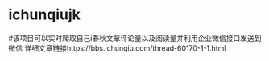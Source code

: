 # ichunqiujk
#该项目可以实时爬取自己i春秋文章评论量以及阅读量并利用企业微信接口发送到微信
详细文章链接https://bbs.ichunqiu.com/thread-60170-1-1.html
